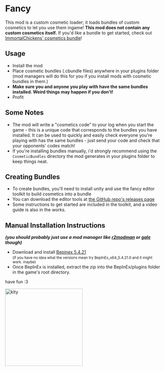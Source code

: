 # Fancy

This mod is a custom cosmetic loader; it loads bundles of custom cosmetics to let you use them ingame! **This mod does
not contain any custom cosmetics itself.** If you'd like a bundle to get started, check out [ImmortalChickens' cosmetics 
bundle](https://thunderstore.io/c/straftat/p/ImmortalChickens/Straftat_Cosmetics_Bundle_IC/)!

## Usage

- Install the mod
- Place cosmetic bundles (.cbundle files) anywhere in your plugins folder (mod managers will do this for you if you
install mods with cosmetic bundles in them.)
- **Make sure you and anyone you play with have the same bundles installed. Weird things may happen if you don't!**
- Profit

## Some Notes

- The mod will write a "cosmetics code" to your log when you start the game - this is a unique code that corresponds to 
the bundles you have installed. It can be used to quickly and easily check everyone you're playing with has the same
bundles - just send your code and check that your opponents' codes match!
- If you're installing bundles manually, i'd strongly recommend using the `CosmeticBundles` directory the mod generates
in your plugins folder to keep things neat.

## Creating Bundles

- To create bundles, you'll need to install unity and use the fancy editor toolkit to build cosmetics into a bundle
- You can download the editor tools at [the GitHub repo's releases page](https://github.com/kestrel-straftat/fancy/releases/latest)
- Some instructions to get started are included in the toolkit, and a video guide is also in the works.

## Manual Installation Instructions

_**(you should probably just use a mod manager like [r2modman](https://thunderstore.io/c/straftat/p/ebkr/r2modman/) or [gale](https://thunderstore.io/c/straftat/p/Kesomannen/GaleModManager/) though)**_

- Download and install [Bepinex 5.4.21](https://github.com/BepInEx/BepInEx/releases/tag/v5.4.21) <br><small>(if you have no idea what the versions mean try BepInEx_x64_5.4.21.0 and it might work. maybe)</small>
- Once BepInEx is installed, extract the zip into the BepInEx/plugins folder in the game's root directory.

have fun :3

<img src ="https://files.catbox.moe/36ctm0.jpg" width="250" alt="kity">